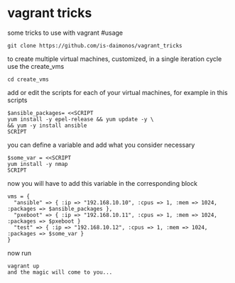 # vagrant tricks
some tricks to use with vagrant
#usage
```
git clone https://github.com/is-daimonos/vagrant_tricks
```

to create multiple virtual machines, customized, in a single iteration cycle use the create_vms
```
cd create_vms
```
add or edit the scripts for each of your virtual machines, for example in this scripts
```
$ansible_packages= <<SCRIPT
yum install -y epel-release && yum update -y \
&& yum -y install ansible
SCRIPT
```
you can define a variable and add what you consider necessary

```
$some_var = <<SCRIPT
yum install -y nmap
SCRIPT
```
now you will have to add this variable in the corresponding block
```
vms = {
  "ansible" => { :ip => "192.168.10.10", :cpus => 1, :mem => 1024, :packages => $ansible_packages },
  "pxeboot" => { :ip => "192.168.10.11", :cpus => 1, :mem => 1024, :packages => $pxeboot }
  "test" => { :ip => "192.168.10.12", :cpus => 1, :mem => 1024, :packages => $some_var }
}
```

now run 
```
vagrant up
and the magic will come to you...
```

